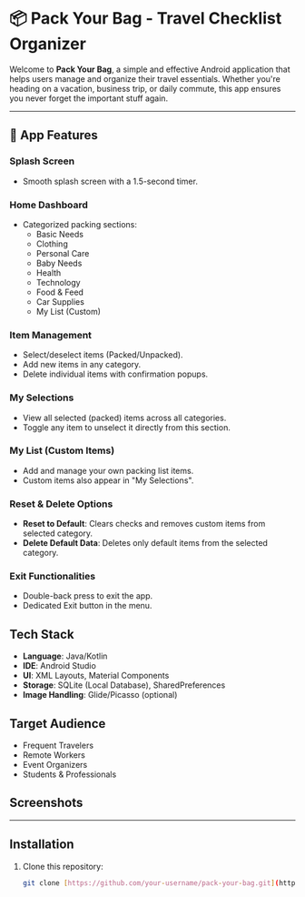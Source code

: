 # 📦 Pack Your Bag - Travel Checklist Organizer

Welcome to **Pack Your Bag**, a simple and effective Android application that helps users manage and organize their travel essentials. Whether you're heading on a vacation, business trip, or daily commute, this app ensures you never forget the important stuff again.

---

## 📱 App Features

### Splash Screen
- Smooth splash screen with a 1.5-second timer.

###  Home Dashboard
- Categorized packing sections:
  - Basic Needs
  - Clothing
  - Personal Care
  - Baby Needs
  - Health
  - Technology
  - Food & Feed
  - Car Supplies
  - My List (Custom)

### Item Management
- Select/deselect items (Packed/Unpacked).
- Add new items in any category.
- Delete individual items with confirmation popups.

###  My Selections
- View all selected (packed) items across all categories.
- Toggle any item to unselect it directly from this section.

###  My List (Custom Items)
- Add and manage your own packing list items.
- Custom items also appear in "My Selections".

###  Reset & Delete Options
- **Reset to Default**: Clears checks and removes custom items from selected category.
- **Delete Default Data**: Deletes only default items from the selected category.

###  Exit Functionalities
- Double-back press to exit the app.
- Dedicated Exit button in the menu.


##  Tech Stack

- **Language**: Java/Kotlin
- **IDE**: Android Studio
- **UI**: XML Layouts, Material Components
- **Storage**: SQLite (Local Database), SharedPreferences
- **Image Handling**: Glide/Picasso (optional)


## Target Audience

- Frequent Travelers
- Remote Workers
- Event Organizers
- Students & Professionals


##  Screenshots

----------------------

##  Installation

1. Clone this repository:
   ```bash
   git clone [https://github.com/your-username/pack-your-bag.git](https://github.com/rakibhossain01/Pack-Your-Bag.git)
